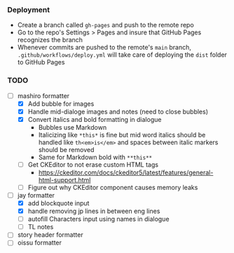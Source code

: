 ### Deployment

- Create a branch called `gh-pages` and push to the remote repo
- Go to the repo's Settings > Pages and insure that GitHub Pages recognizes the branch
- Whenever commits are pushed to the remote's `main` branch, `.github/workflows/deploy.yml` will take care of deploying the `dist` folder to GitHub Pages

### TODO

- [ ] mashiro formatter
  - [x] Add bubble for images
  - [x] Handle mid-dialoge images and notes (need to close bubbles)
  - [x] Convert italics and bold formatting in dialogue
    - Bubbles use Markdown
    - Italicizing like `*this*` is fine but mid word italics should be handled like `th<em>is</em>` and spaces between italic markers should be removed
    - Same for Markdown bold with `**this**`
  - [ ] Get CKEditor to not erase custom HTML tags
    - https://ckeditor.com/docs/ckeditor5/latest/features/general-html-support.html
  - [ ] Figure out why CKEditor component causes memory leaks
- [ ] jay formatter
  - [x] add blockquote input
  - [x] handle removing jp lines in between eng lines
  - [ ] autofill Characters input using names in dialogue
  - [ ] TL notes
- [ ] story header formatter
- [ ] oissu formatter
